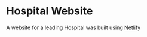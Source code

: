 # Hospital Website 
A website for a leading Hospital was built using [Netlify](https://roaring-platypus-450ca4.netlify.app/)
